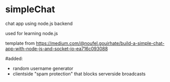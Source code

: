 # simpleChat
chat app using node.js backend

used for learning node.js

template from https://medium.com/@noufel.gouirhate/build-a-simple-chat-app-with-node-js-and-socket-io-ea716c093088

#added:

- random username generator
- clientside "spam protection" that blocks serverside broadcasts

